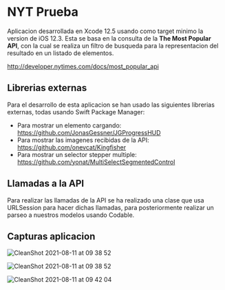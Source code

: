 #  NYT Prueba

Aplicacion desarrollada en Xcode 12.5 usando como target minimo la version de iOS 12.3.
Esta se basa en la consulta de la **The Most Popular API**, con la cual se realiza un filtro de busqueda para la representacion del resultado en un listado de elementos.

http://developer.nytimes.com/docs/most_popular_api

## Librerias externas

Para el desarrollo de esta aplicacion se han usado las siguientes librerias externas, todas usando Swift Package Manager:

- Para mostrar un elemento cargando: https://github.com/JonasGessner/JGProgressHUD
- Para mostrar las imagenes recibidas de la API: https://github.com/onevcat/Kingfisher
- Para mostrar un selector stepper multiple: https://github.com/yonat/MultiSelectSegmentedControl

## Llamadas a la API

Para realizar las llamadas de la API se ha realizado una clase que usa URLSession para hacer dichas llamadas, para posteriormente realizar un parseo a nuestros modelos usando Codable.

## Capturas aplicacion

![CleanShot 2021-08-11 at 09 38 52](https://user-images.githubusercontent.com/76475720/128989259-844f5bf1-48fb-46e8-b8d7-1e65c1afdb37.png)

![CleanShot 2021-08-11 at 09 38 52](https://user-images.githubusercontent.com/76475720/128989308-03d613ce-664a-412a-9e47-04b37608937a.png)

![CleanShot 2021-08-11 at 09 42 04](https://user-images.githubusercontent.com/76475720/128989699-73b25eb2-06a4-4371-b9a9-87da14eb299d.png)

